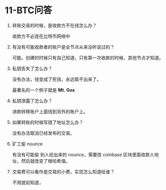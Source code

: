 # 11-BTC问答

1. 转账交易的时候，是收款方不在线怎么办？

   收款方不必连在比特币网络中

2. 有没有可能收款者的账户是全节点从来没听说过的？

   可能。创建的时候只有自己知道，只有第一次收款的时候，其他节点才知道。

3. 私钥丢失了怎么办？

   没有办法，钱变成了死钱，永远取不出来了。

   最著名的一个例子就是 **Mt. Gox**  

4. 私钥泄露了怎么办？

   进款转移账户上面钱到另外的账户上。

5. 如果转账的时候写错了地址怎么办？

   没有办法取消已经发布的交易。

6. 矿工偷 nounce

   有没有可能偷 别人挖出来的 nounce，需要改 coinbase 区块里面收款人地址，然后就改变了根哈希值。

7. 交易费可以看作是交易的小费，实现怎么知道给谁？

   不用提前知道， 


